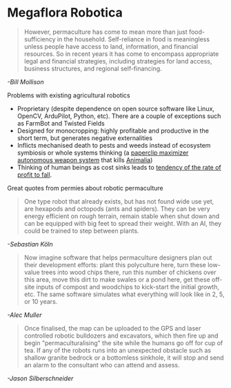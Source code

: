 # Megaflora Robotica

> However, permaculture has come to mean more than just food-sufficiency in the household. Self-reliance in food is meaningless unless people have access to land, information, and financial resources. So in recent years it has come to encompass appropriate legal and financial strategies, including strategies for land access, business structures, and regional self-financing.

*-Bill Mollison*

Problems with existing agricultural robotics
* Proprietary (despite dependence on open source software like Linux, OpenCV, ArduPilot, Python, etc). There are a couple of exceptions such as FarmBot and Twisted Fields
* Designed for monocropping: highly profitable and productive in the short term, but generates negative externalities
* Inflicts mechanised death to pests and weeds instead of ecosystem symbiosis or whole systems thinking (a [paperclip maximizer](https://www.lesswrong.com/tag/paperclip-maximizer) [autonomous weapon system](https://en.wikipedia.org/wiki/Lethal_autonomous_weapon) that kills [Animalia](https://en.wikipedia.org/wiki/Animal))
* Thinking of human beings as cost sinks leads to [tendency of the rate of profit to fall](https://en.wikipedia.org/wiki/Tendency_of_the_rate_of_profit_to_fall).

Great quotes from permies about robotic permaculture

> One type robot that already exists, but has not found wide use yet, are hexapods and octopods (ants and spiders).
They can be very energy efficient on rough terrain, remain stable when shut down and can be equipped with big feet to spread their weight.
With an AI, they could be trained to step between plants.

*-Sebastian Köln*

> Now imagine software that helps permaculture designers plan out their development efforts: plant this polyculture here, turn these low-value trees into wood chips there, run this number of chickens over this area, move this dirt to make swales or a pond here, get these off-site inputs of compost and woodchips to kick-start the initial growth, etc. The same software simulates what everything will look like in 2, 5, or 10 years.

*-Alec Muller*

> Once finalised, the map can be uploaded to the GPS and laser controlled robotic bulldozers and excavators, which then fire up and begin "permaculturalising" the site while the humans go off for cup of tea. If any of the robots runs into an unexpected obstacle such as shallow granite bedrock or a bottomless sinkhole, it will stop and send an alarm to the consultant who can attend and assess.

*-Jason Silberschneider*